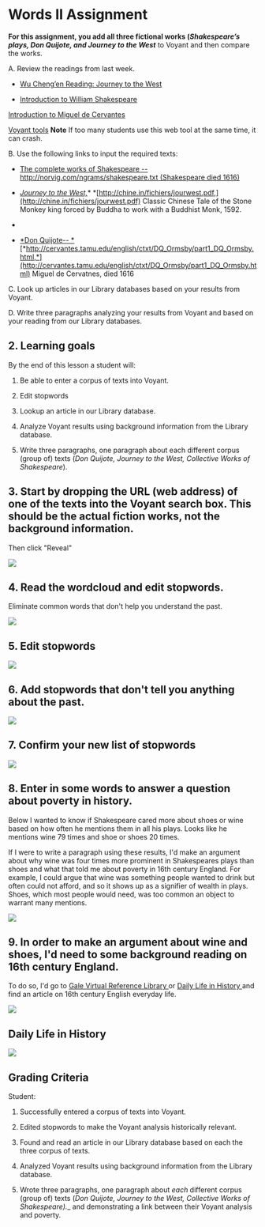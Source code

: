 # Words II Assignment



 **For this assignment, you add all three fictional works (_Shakespeare’s plays, Don Quijote, and Journey to the West_** to Voyant and then compare the works. 

A. Review the readings from last week. 

* [Wu Cheng’en Reading: Journey to the West](http://ndcproxy.mnpals.net/login?url=http://go.galegroup.com/ps/i.do?p=GVRL&sw=w&u=mnanorman&v=2.1&it=r&id=GALE%7CCX3408400942&asid=1453312f7fee83dc810a8230456ba58f)  

* [Introduction to William Shakespeare](http://ndcproxy.mnpals.net/login?url=http://go.galegroup.com/ps/i.do?p=GVRL&sw=w&u=mnanorman&v=2.1&it=r&id=GALE%7CCX3426300095&asid=c255b87a5448f275b0f7be358b9fa0f9)  

[Introduction to Miguel de Cervantes ](http://ndcproxy.mnpals.net/login?url=http://go.galegroup.com/ps/i.do?p=GVRL&sw=w&u=mnanorman&v=2.1&it=r&id=GALE%7CCX3426300053&asid=085cc719525ec6cf3e17e24c155b4cfb)  

[Voyant tools](http://voyant-tools.org/)  **Note** If too many students use this web tool at the same time, it can crash. 

B. Use the following links to input the required texts: 

* [The complete works of Shakespeare -- ](http://norvig.com/ngrams/shakespeare.txt)[http://norvig.com/ngrams/shakespeare.txt (Shakespeare died 1616)](http://norvig.com/ngrams/shakespeare.txt)  

* [*Journey to the West,*](http://www.chine-informations.com/fichiers/jourwest.pdf )* *[http://chine.in/fichiers/jourwest.pdf,](http://chine.in/fichiers/jourwest.pdf) Classic Chinese Tale of the Stone Monkey king forced by Buddha to work with a Buddhist Monk, 1592.    
* 
* [*Don Quijote-- *](http://cervantes.tamu.edu/english/ctxt/DQ_Ormsby/part1_DQ_Ormsby.html)[*http://cervantes.tamu.edu/english/ctxt/DQ_Ormsby/part1_DQ_Ormsby.html,*](http://cervantes.tamu.edu/english/ctxt/DQ_Ormsby/part1_DQ_Ormsby.html)  Miguel de Cervatnes, died 1616  

C. Look up articles in our Library databases based on your results from Voyant. 

D. Write three paragraphs analyzing your results from Voyant and based on your reading from our Library databases. 

## 2. Learning goals

By the end of this lesson a student will: 

1. Be able to enter a corpus of texts into Voyant. 

2. Edit stopwords 

3. Lookup an article in our Library database.

4. Analyze Voyant results using background information from the Library database. 

5. Write three paragraphs, one paragraph about each different corpus (group of) texts (_Don Quijote, Journey to the West, Collective Works of Shakespeare_).

## 3. Start by dropping the URL (web address) of one of the texts into the Voyant search box. This should be the actual fiction works, not the background information. 

Then click "Reveal" 

![][Image of voyant search box]

[Image of voyant search box]: /Users/JackAir/github-2/world_history_2/images/drop-the-url--web-address--into-the-voyant-search-box-.png

## 4. Read the wordcloud and edit stopwords. 

Eliminate common words that don't help you understand the past. 

![][2]

[2]: /Users/JackAir/Dropbox/1CurrentNormandale/18FA/words-2-assignment/read-the-wordcloud-and-edit-stopwords-.png

## 5.  Edit stopwords



![][3]

[3]: /Users/JackAir/github-2/world_history_2/images/edit-stopwords.png

## 6. Add stopwords that don't tell you anything about the past. 

![][4]

[4]: /Users/JackAir/github-2/world_history_2/images/add-stopwords-that-don-t-tell-you-anything-about-the-past-.png

## 7. Confirm your new list of stopwords

![][5]

[5]: /Users/JackAir/github-2/world_history_2/images/confirm-your-new-list-of-stopwords.png

## 8. Enter in some words to answer a question about poverty in history.  

Below I wanted to know if Shakespeare cared more about shoes or wine based on how often he mentions them in all his plays. Looks like he mentions wine 79 times and shoe or shoes 20 times. 

If I were to write a paragraph using these results, I'd make an argument about why wine was four times more prominent in Shakespeares plays than shoes and what that told me about poverty in 16th century England. For example, I could argue that wine was something people wanted to drink but often could not afford, and so it shows up as a signifier of wealth in plays. Shoes, which most people would need, was too common an object to warrant many mentions. 

![][6]

[6]: /Users/JackAir/github-2/world_history_2/images/enter-in-some-words-to-answer-a-question-about-history--.png

## 9. In order to make an argument about wine and shoes, I'd need to some background reading on 16th century England. 

To do so, I'd go to [Gale Virtual Reference Library ](http://www.normandale.edu/library/find-resources/article-databases-and-more/databases---g) or [Daily Life in History ](http://www.normandale.edu/library/find-resources/article-databases-and-more/databases---d) and find an article on 16th century English everyday life. 

![][7]

[7]: /Users/JackAir/Dropbox/1CurrentNormandale/18FA/words-2-assignment/in-order-to-make-an-argument-about-wine-and-shoes--i-d-need-to-some-background-reading-on-16th-centu.png

## Daily Life in History 

![][8]

[8]: /Users/JackAir/Dropbox/1CurrentNormandale/18FA/words-2-assignment/daily-life-in-history-.png



## Grading Criteria 

Student: 

1. Successfully entered a corpus of texts into Voyant. 

2. Edited stopwords to make the Voyant analysis historically relevant.  

3. Found and read an article in our Library database based on each the three corpus of texts. 

4. Analyzed Voyant results using background information from the Library database. 

5. Wrote three paragraphs, one paragraph about _each_ different corpus (group of) texts (_Don Quijote, Journey to the West, Collective Works of Shakespeare).__ and demonstrating a link between their Voyant analysis and poverty. 